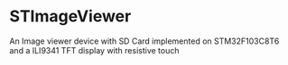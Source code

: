 # STImageViewer
An Image viewer device with SD Card implemented on STM32F103C8T6 and a ILI9341 TFT display with resistive touch
